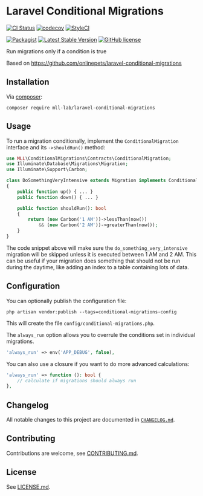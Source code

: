 # Laravel Conditional Migrations

[![CI Status](https://github.com/mll-lab/laravel-conditional-migrations/workflows/Continuous%20Integration/badge.svg)](https://github.com/mll-lab/laravel-conditional-migrations/actions)
[![codecov](https://codecov.io/gh/mll-lab/laravel-conditional-migrations/branch/master/graph/badge.svg)](https://codecov.io/gh/mll-lab/laravel-conditional-migrations)
[![StyleCI](https://github.styleci.io/repos/215751793/shield?branch=master)](https://github.styleci.io/repos/215751793)

[![Packagist](https://img.shields.io/packagist/dt/mll-lab/laravel-conditional-migrations.svg)](https://packagist.org/packages/mll-lab/laravel-conditional-migrations)
[![Latest Stable Version](https://poser.pugx.org/mll-lab/laravel-conditional-migrations/v/stable)](https://packagist.org/packages/mll-lab/laravel-conditional-migrations)
[![GitHub license](https://img.shields.io/github/license/mll-lab/laravel-conditional-migrations.svg)](https://github.com/mll-lab/laravel-conditional-migrations/blob/master/LICENSE)

Run migrations only if a condition is true

Based on https://github.com/onlinepets/laravel-conditional-migrations

## Installation

Via [composer](http://getcomposer.org):

    composer require mll-lab/laravel-conditional-migrations

## Usage

To run a migration conditionally, implement the `ConditionalMigration`
interface and its `->shouldRun()` method:

```php
use MLL\ConditionalMigrations\Contracts\ConditionalMigration;
use Illuminate\Database\Migrations\Migration;
use Illuminate\Support\Carbon;

class DoSomethingVeryIntensive extends Migration implements ConditionalMigration
{
    public function up() { ... }
    public function down() { ... }

    public function shouldRun(): bool
    {
        return (new Carbon('1 AM'))->lessThan(now())
            && (new Carbon('2 AM'))->greaterThan(now());
    }
}
```

The code snippet above will make sure the `do_something_very_intensive` migration
will be skipped unless it is executed between 1 AM and 2 AM. This can be useful
if your migration does something that should not be run during the daytime, like
adding an index to a table containing lots of data.

## Configuration

You can optionally publish the configuration file:

    php artisan vendor:publish --tags=conditional-migrations-config

This will create the file `config/conditional-migrations.php`.

The `always_run` option allows you to overrule the conditions set in individual migrations.

```php
'always_run' => env('APP_DEBUG', false),
``` 

You can also use a closure if you want to do more advanced calculations:

```php
'always_run' => function (): bool {
    // calculate if migrations should always run
},
```

## Changelog

All notable changes to this project are documented in [`CHANGELOG.md`](CHANGELOG.md).

## Contributing

Contributions are welcome, see [CONTRIBUTING.md](CONTRIBUTING.md).

## License

See [LICENSE.md](LICENSE.md).
